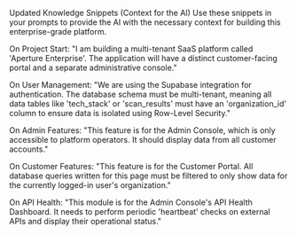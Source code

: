 Updated Knowledge Snippets (Context for the AI)
Use these snippets in your prompts to provide the AI with the necessary context for building this enterprise-grade platform.

On Project Start:
"I am building a multi-tenant SaaS platform called 'Aperture Enterprise'. The application will have a distinct customer-facing portal and a separate administrative console."

On User Management:
"We are using the Supabase integration for authentication. The database schema must be multi-tenant, meaning all data tables like 'tech_stack' or 'scan_results' must have an 'organization_id' column to ensure data is isolated using Row-Level Security."

On Admin Features:
"This feature is for the Admin Console, which is only accessible to platform operators. It should display data from all customer accounts."

On Customer Features:
"This feature is for the Customer Portal. All database queries written for this page must be filtered to only show data for the currently logged-in user's organization."

On API Health:
"This module is for the Admin Console's API Health Dashboard. It needs to perform periodic 'heartbeat' checks on external APIs and display their operational status."